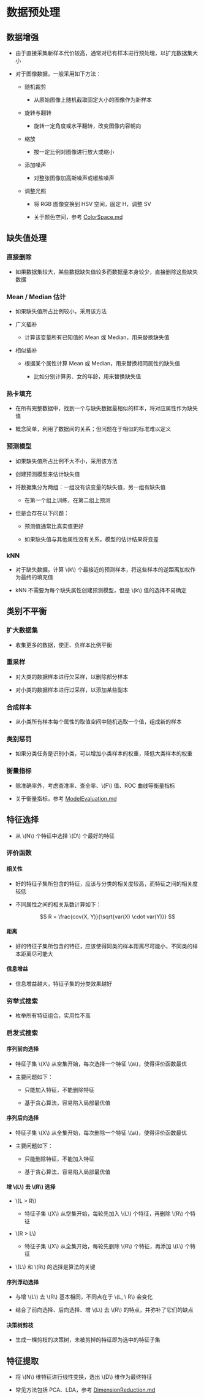 <script type="text/javascript" src="http://cdn.mathjax.org/mathjax/latest/MathJax.js?config=default"></script>

# 数据预处理

## 数据增强

- 由于直接采集新样本代价较高，通常对已有样本进行预处理，以扩充数据集大小

- 对于图像数据，一般采用如下方法：

	- 随机裁剪

		- 从原始图像上随机截取固定大小的图像作为新样本

	- 旋转与翻转

		- 旋转一定角度或水平翻转，改变图像内容朝向

	- 缩放

		- 按一定比例对图像进行放大或缩小

	- 添加噪声

		- 对整张图像加高斯噪声或椒盐噪声

	- 调整光照

		- 将 RGB 图像变换到 HSV 空间，固定 H，调整 SV

		- 关于颜色空间，参考 [ColorSpace.md](../vision/ColorSpace.md)

## 缺失值处理

### 直接删除

- 如果数据集较大，某些数据缺失值较多而数据量本身较少，直接删除这些缺失数据

### Mean / Median 估计

- 如果缺失值所占比例较小，采用该方法

- 广义插补

	- 计算该变量所有已知值的 Mean 或 Median，用来替换缺失值

- 相似插补

	- 根据某个属性计算 Mean 或 Median，用来替换相同属性的缺失值

		- 比如分别计算男、女的年龄，用来替换缺失值

### 热卡填充

- 在所有完整数据中，找到一个与缺失数据最相似的样本，将对应属性作为缺失值

- 概念简单，利用了数据间的关系；但问题在于相似的标准难以定义

### 预测模型

- 如果缺失值所占比例不大不小，采用该方法

- 创建预测模型来估计缺失值

- 将数据集分为两组：一组没有该变量的缺失值，另一组有缺失值

	- 在第一个组上训练，在第二组上预测

- 但是会存在以下问题：

	- 预测值通常比真实值更好

	- 如果缺失值与其他属性没有关系，模型的估计结果将变差

### kNN

- 对于缺失数据，计算 \\(k\\) 个最接近的预测样本，将这些样本的逆距离加权作为最终的填充值

- kNN 不需要为每个缺失属性创建预测模型，但是 \\(k\\) 值的选择不易确定

## 类别不平衡

### 扩大数据集

- 收集更多的数据，使正、负样本比例平衡

### 重采样

- 对大类的数据样本进行欠采样，以删除部分样本

- 对小类的数据样本进行过采样，以添加某些副本

### 合成样本

- 从小类所有样本每个属性的取值空间中随机选取一个值，组成新的样本

### 类别惩罚

- 如果分类任务是识别小类，可以增加小类样本的权重，降低大类样本的权重

### 衡量指标

- 除准确率外，考虑查准率、查全率、\\(F\\) 值、ROC 曲线等衡量指标

- 关于衡量指标，参考 [ModelEvaluation.md](ModelEvaluation.md)

## 特征选择

- 从 \\(N\\) 个特征中选择 \\(D\\) 个最好的特征

### 评价函数

#### 相关性

- 好的特征子集所包含的特征，应该与分类的相关度较高，而特征之间的相关度较低

- 不同属性之间的相关系数计算如下：

	$$
	R = \frac{cov(X, Y)}{\sqrt{var(X) \cdot var(Y)}}
	$$

#### 距离

- 好的特征子集所包含的特征，应该使得同类的样本距离尽可能小，不同类的样本距离尽可能大

#### 信息增益

- 信息增益越大，特征子集的分类效果越好

### 穷举式搜索

- 枚举所有特征组合，实用性不高

### 启发式搜索

#### 序列前向选择

- 特征子集 \\(X\\) 从空集开始，每次选择一个特征 \\(a\\)，使得评价函数最优

- 主要问题如下：

	- 只能加入特征，不能删除特征

	- 基于贪心算法，容易陷入局部最优值

#### 序列后向选择

- 特征子集 \\(X\\) 从全集开始，每次删除一个特征 \\(a\\)，使得评价函数最优

- 主要问题如下：

	- 只能删除特征，不能加入特征

	- 基于贪心算法，容易陷入局部最优值

#### 增 \\(L\\) 去 \\(R\\) 选择

- \\(L > R\\)

	- 特征子集 \\(X\\) 从空集开始，每轮先加入 \\(L\\) 个特征，再删除 \\(R\\) 个特征

- \\(R > L\\)

	- 特征子集 \\(X\\) 从全集开始，每轮先删除 \\(R\\) 个特征，再添加 \\(L\\) 个特征

- \\(L\\) 和 \\(R\\) 的选择是算法的关键

#### 序列浮动选择

- 与增 \\(L\\) 去 \\(R\\) 基本相同，不同点在于 \\(L, \ R\\) 会变化

- 结合了前向选择、后向选择、增 \\(L\\) 去 \\(R\\) 的特点，并弥补了它们的缺点

#### 决策树剪枝

- 生成一棵剪枝的决策树，未被剪掉的特征即为选中的特征子集

## 特征提取

- 将 \\(N\\) 维特征进行线性变换，选出 \\(D\\) 维作为最终特征

- 常见方法包括 PCA、LDA，参考 [DimensionReduction.md](DimensionReduction.md)